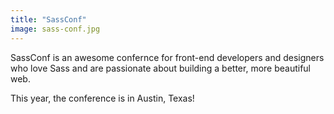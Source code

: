 ```yaml
---
title: "SassConf"
image: sass-conf.jpg
---
```


SassConf is an awesome confernce for front-end developers and designers who love Sass and are passionate about building a better, more beautiful web.

This year, the conference is in Austin, Texas!